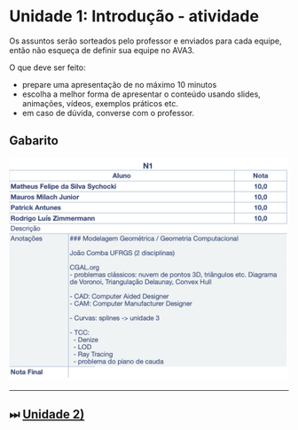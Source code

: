# Unidade 1: Introdução - atividade

Os assuntos serão sorteados pelo professor e enviados para cada equipe, então não esqueça de definir sua equipe no AVA3.

O que deve ser feito:

- prepare uma apresentação de no máximo 10 minutos
- escolha a melhor forma de apresentar o conteúdo usando slides, animações, vídeos, exemplos práticos etc.
- em caso de dúvida, converse com o professor.

## Gabarito

![Gabarito](atividadeGabarito.png "Gabarito")  

----------

## ⏭ [Unidade 2)](../../Unidade2/README.md "Unidade 2")  
